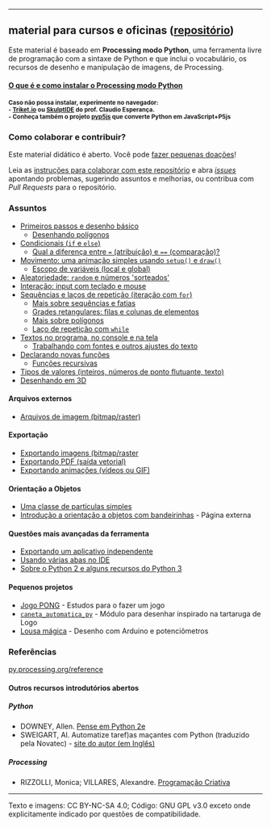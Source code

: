 
---

## material para cursos e oficinas ([repositório](https://github.com/villares/material-aulas/))

Este material é baseado em **Processing modo Python**, uma ferramenta livre de programação com a sintaxe de Python e que inclui o vocabulário, os recursos de desenho e manipulação de imagens, de Processing.

#### [O que é e como instalar o Processing modo Python](https://abav.lugaralgum.com/como-instalar-o-processing-modo-python/)
<sub><b>Caso não possa instalar, experimente no navegador:<br>- [Triket.io](https://trinket.io/python/cfaf743794) ou [SkulptIDE](http://tiny.cc/processing_python) do prof. Claudio Esperança.<br>- Conheça também o projeto [pyp5js](https://github.com/berinhard/pyp5js) que converte Python em JavaScript+P5js</b></sub>

### Como colaborar e contribuir?

Este material didático é aberto. Você pode [fazer pequenas doações](https://gumroad.com/villares)! 

Leia as [instruções para colaborar com este repositório](/como-contribuir.md) e abra [*issues*](https://github.com/villares/material-aulas/issues) apontando problemas, sugerindo assuntos e melhorias, ou contribua com *Pull Requests* para o repositório.

### Assuntos

- [Primeiros passos e desenho básico](/Processing-Python/desenho-basico_py.md)
  - [Desenhando polígonos](/Processing-Python/poligonos_1.md)  
- [Condicionais (`if` e `else`)](/Processing-Python/condicionais_py.md)
  - [Qual a diferença entre `=` (atribuição) e `==` (comparação)?](/Processing-Python/atribuicao-e-comparacao.md)
- [Movimento: uma animação simples usando `setup()` e `draw()`](/Processing-Python/movimento_py.md)
  - [Escopo de variáveis (local e global)](/Processing-Python/escopo_py.md)
- [Aleatoriedade: `random` e números 'sorteados'](/Processing-Python/numeros-aleatorios_py.md)
- [Interação: input com teclado e mouse](/Processing-Python/input_py.md)
- [Sequências e laços de repetição (iteração com `for`)](/Processing-Python/lacos_py.md)
  - [Mais sobre sequências e fatias](/Processing-Python/mais_sequencias.md)
  - [Grades retangulares: filas e colunas de elementos](/Processing-Python/grades.md)
  - [Mais sobre polígonos](/Processing-Python/poligonos_2.md)
  - [Laço de repetição com `while`](/Processing-Python/while.md)
- [Textos no programa, no console e na tela](https://github.com/villares/material-aulas/blob/master/Processing-Python/strings_py.md)
  - [Trabalhando com fontes e outros ajustes do texto](/Processing-Python/tipografia.md)
- [Declarando novas funções](/Processing-Python/funcoes_py.md)
  - [Funções recursivas](/Processing-Python/recursao_py.md)
- [Tipos de valores (inteiros, números de ponto flutuante, texto)](/Processing-Python/tipagem_py.md)
- [Desenhando em 3D](/Processing-Python/desenho-3D.md)

#### Arquivos externos

- [Arquivos de imagem (bitmap/raster)](/Processing-Python/imagens_externas.md)
<!-- [Usando um arquivo vetorial (SVG)](/Processing-Python/usando_svg.md) -->

#### Exportação

- [Exportando imagens (bitmap/raster](/Processing-Python/exportando_imagem.md)
- [Exportando PDF (saída vetorial)](/Processing-Python/exportando_pdf.md)
- [Exportando animações (vídeos ou GIF)](/Processing-Python/exportar_animacoes.md) 

#### Orientação a Objetos

- [Uma classe de partículas simples](/Processing-Python/particulas.md)
- [Introdução a orientação a objetos com bandeirinhas](https://abav.lugaralgum.com/mestrado/bandeirinhas/) - Página externa

#### Questões mais avançadas da ferramenta

- [Exportando um aplicativo independente](https://github.com/villares/material-aulas/blob/master/Processing-Python/export_application.md)
- [Usando várias abas no IDE](/Processing-Python/modulos.md)
- [Sobre o Python 2 e alguns recursos do Python 3](/Processing-Python/futuro.md)

#### Pequenos projetos

- [Jogo PONG](https://github.com/villares/material-aulas/tree/master/pong) - Estudos para o fazer um jogo
- [`caneta_automatica_py`](caneta_automatica) - Módulo para desenhar inspirado na tartaruga de Logo
- [Lousa mágica](https://abav.lugaralgum.com/lousa-magica) - Desenho com Arduino e potenciômetros

### Referências

[py.processing.org/reference](http://py.processing.org/reference)

#### Outros recursos introdutórios abertos

##### Python

- DOWNEY, Allen. [Pense em Python 2e](https://penseallen.github.io/PensePython2e/)
- SWEIGART, Al. Automatize taref)as  maçantes com Python (traduzido pela Novatec) - [site do autor (em Inglês)](https://automatetheboringstuff.com)

##### Processing

- RIZZOLLI, Monica; VILLARES, Alexandre. [Programação Criativa](http://arteprog.space/programacao-criativa)

---
Texto e imagens: CC BY-NC-SA 4.0; Código: GNU GPL v3.0 exceto onde explicitamente indicado por questões de compatibilidade.
